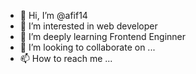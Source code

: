 - 👋 Hi, I’m @afif14
- 👀 I’m interested in web developer
- 🌱 I’m deeply learning Frontend Enginner
- 💞️ I’m looking to collaborate on ...
- 📫 How to reach me ...

<!---
afif14/afif14 is a ✨ special ✨ repository because its `README.md` (this file) appears on your GitHub profile.
You can click the Preview link to take a look at your changes.
--->
